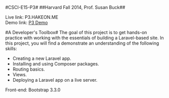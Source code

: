 #CSCI-E15-P3#
##Harvard Fall 2014, Prof. Susan Buck##

Live link: P3.HAKEON.ME <br>
Demo link: <a href="http://screencast.com/t/RHfggloAKlg" target=_blank>P3 Demo</a>

#A Developer's Toolbox#
The goal of this project is to get hands-on practice with working with the essentials of building a Laravel-based site.
In this project, you will find a demonstrate an understanding of the following skills:
* Creating a new Laravel app.
* Installing and using Composer packages.
* Routing basics.
* Views.
* Deploying a Laravel app on a live server.

Front-end: Bootstrap 3.3.0

